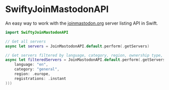 # SwiftyJoinMastodonAPI

An easy way to work with the [joinmastodon.org](https://joinmastodon.org/servers) server listing API in Swift.

```swift
import SwiftyJoinMastodonAPI

// Get all servers
async let servers = JoinMastodonAPI.default.perform(.getServers)

// Get servers filtered by language, category, region, ownership type, or open registrations
async let filteredServers = JoinMastodonAPI.default.perform(.getServers(filterParameters: .init(
	language: "en",
	category: "general",
	region: .europe,
	registrations: .instant
)))
```
